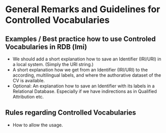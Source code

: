 # General Remarks and Guidelines for Controlled Vocabularies

## Examples / Best practice how to use Controled Vocabularies in RDB (lmi)
* We should add a short explanation how to save an Identifier (IRI/URI) in a local system. (Simply the URI string.)
* A short explanation how we get from an Identifier (IRI/URI) to the according, multilingual labels, and where the authorative dataset of the CV is available.
* Optional: An explanation how to save an Identifier with its labels in a Relational Database. Especially if we have indirections as in Qualified Attribution etc. 

## Rules regarding Controlled Vocabularies
* How to allow the usage.

